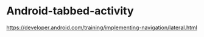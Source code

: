 # Android-tabbed-activity
https://developer.android.com/training/implementing-navigation/lateral.html
